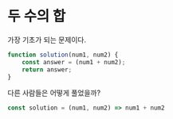 # 두 수의 합
가장 기초가 되는 문제이다.
```js
function solution(num1, num2) {
    const answer = (num1 + num2);
    return answer;
}
```
다른 사람들은 어떻게 풀었을까?
```js
const solution = (num1, num2) => num1 + num2
```

